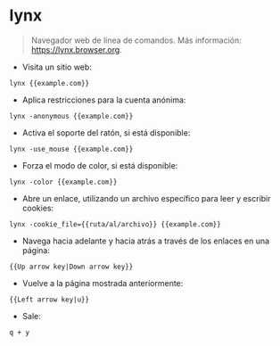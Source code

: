 # lynx

> Navegador web de línea de comandos.
> Más información: <https://lynx.browser.org>.

- Visita un sitio web:

`lynx {{example.com}}`

- Aplica restricciones para la cuenta anónima:

`lynx -anonymous {{example.com}}`

- Activa el soporte del ratón, si está disponible:

`lynx -use_mouse {{example.com}}`

- Forza el modo de color, si está disponible:

`lynx -color {{example.com}}`

- Abre un enlace, utilizando un archivo específico para leer y escribir cookies:

`lynx -cookie_file={{ruta/al/archivo}} {{example.com}}`

- Navega hacia adelante y hacia atrás a través de los enlaces en una página:

`{{Up arrow key|Down arrow key}}`

- Vuelve a la página mostrada anteriormente:

`{{Left arrow key|u}}`

- Sale:

`q + y`

